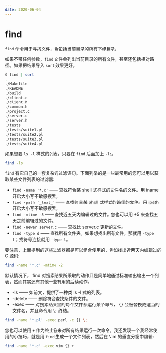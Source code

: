 ```yaml
---
date: 2020-06-04
---
```


# find

`find` 命令用于寻找文件，会包括当前目录的所有下级目录。

如果不带任何参数，`find` 文件会列出当前目录的所有文件，甚至还包括相对路径。如果把结果导入 `sort` 效果更好。

```bash
$ find | sort
.
./Makefile
./README
./build
./client.c
./client.h
./common.h
./project.c
./server.c
./server.h
./tests
./tests/suite1.pl
./tests/suite2.pl
./tests/suite3.pl
./tests/suite4.pl
```

如果想要 `ls -l` 样式的列表，只要在 `find` 后面加上 `-ls`。

```bash
find -ls
```

`find` 有它自己的一套复杂的过滤语句。下面列举的是一些最常用的您可以用以获取某些文件列表的过滤器:

- `find -name '*.c'` —— 查找符合某 shell 式样式的文件名的文件。用 iname 开启大小写不敏感搜索。
- `find -path '_test_'` —— 查找符合某 shell 式样式的路径的文件。用 ipath 开启大小写不敏感搜索。
- `find -mtime -5` —— 查找近五天内编辑过的文件。您也可以用 +5 来查找五天之前编辑过的文件。
- `find -newer server.c` —— 查找比 server.c 更新的文件。
- `find -type d` —— 查找所有文件夹。如果想找出所有文件，那就用 `-type f`；找符号连接就用 `-type l`。

要注意，上面提到的这些过滤器都是可以组合使用的，例如找出近两天内编辑过的 C 源码:

```bash
find -name '*.c' -mtime -2
```

默认情况下， find 对搜索结果所采取的动作只是简单地通过标准输出输出一个列表，然而其实还有其他一些有用的后续动作。

- -ls —— 如前文，提供了一种类 ls -l 式的列表。
- -delete —— 删除符合查找条件的文件。
- -exec —— 对搜索结果里的每个文件都运行某个命令， `{}` 会被替换成适当的文件名，并且命令用 `\;` 终结。

```bash
find -name '*.pl' -exec perl -c {} \;
```

您也可以使用 `+` 作为终止符来对所有结果运行一次命令。我还发现一个我经常使用的小技巧，就是用 `find` 生成一个文件列表，然后在 Vim 的垂直分窗中编辑:

```bash
find -name '*.c' -exec vim {} +
```
